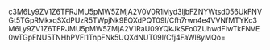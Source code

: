 c3M6Ly9ZV1Z6TFRJMU5pMW5ZMjA2V0V0R1Myd3ljbFZNYWtsd056UkFNVGt5TGpRMkxqSXdPUzR5TWpjNk9EQXdPQT09I/Cfh7rwn4e4VVNfMTYKc3M6Ly9ZV1Z6TFRJMU5pMW5ZMjA2V1RaU09YQkJkSFo0ZUhwdFIwTkFNVE0wTGpFNU5TNHhPVFl1TnpFNk5UQXdNUT09I/Cfj4FaWl8yMQo=